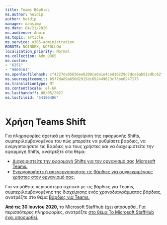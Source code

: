 ```yaml
---
title: Teams Βάρδιες
ms.author: heidip
author: heidip
manager: dansimp
ms.date: 04/21/2020
ms.audience: Admin
ms.topic: article
ms.service: o365-administration
ROBOTS: NOINDEX, NOFOLLOW
localization_priority: Normal
ms.collection: Adm_O365
ms.custom:
- "6251"
- "9000161"
ms.openlocfilehash: cf4227da85656ee0200ca8a1e4ced10229d7dce6ab91cdbc62f63a41c899c80d
ms.sourcegitcommit: b5f7da89a650d2915dc652449623c78be6247175
ms.translationtype: MT
ms.contentlocale: el-GR
ms.lasthandoff: 08/05/2021
ms.locfileid: "54106486"
---
```

# <a name="using-teams-shifts"></a>Χρήση Teams Shift

Για πληροφορίες σχετικά με τη διαχείριση της εφαρμογής Shifts, συμπεριλαμβανομένου του πώς μπορείτε να ρυθμίσετε βάρδιες, να ενεργοποιήσετε τις Βάρδιες για τους χρήστες και να διαχειριστείτε την εφαρμογή Shifts, ανατρέξτε στα θέμα:
 
- [Διαχειριστείτε την εφαρμογή Shifts για τον οργανισμό σας Microsoft Teams.](https://docs.microsoft.com/microsoftteams/expand-teams-across-your-org/shifts/manage-the-shifts-app-for-your-organization-in-teams#set-up-shifts)
- [Ενεργοποιήστε ή απενεργοποιήστε τις βάρδιες για συγκεκριμένους χρήστες στον οργανισμό σας.](https://docs.microsoft.com/microsoftteams/expand-teams-across-your-org/shifts/manage-the-shifts-app-for-your-organization-in-teams#enable-or-disable-shifts-for-specific-users-in-your-organization)

Για να μάθετε περισσότερα σχετικά με τις βάρδιες για Teams, συμπεριλαμβανομένης της διαχείρισης ενός χρονοδιαγράμματος βάρδιας, ανατρέξτε στο θέμα [Βάρδιες για Teams.](https://docs.microsoft.com/microsoftteams/expand-teams-across-your-org/shifts-for-teams-landing-page)

**Από τις 30 Ιουνίου 2020,** το Microsoft Staffhub έχει αποσυρθεί. Για περισσότερες πληροφορίες, ανατρέξτε [στο θέμα Το Microsoft StaffHub έχει αποσυρθεί.](https://docs.microsoft.com/MicrosoftTeams/expand-teams-across-your-org/shifts/microsoft-staffhub-to-be-retired)

